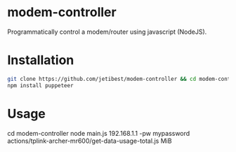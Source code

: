 # modem-controller
Programmatically control a modem/router using javascript (NodeJS).

# Installation
```bash
git clone https://github.com/jetibest/modem-controller && cd modem-controller
npm install puppeteer
```

# Usage
cd modem-controller
node main.js 192.168.1.1 -pw mypassword actions/tplink-archer-mr600/get-data-usage-total.js MiB
